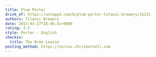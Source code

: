 ```yaml
---
title: Plum Porter
drink_of: https://untappd.com/b/plum-porter-titanic-brewery/31231
authors: Titanic Brewery
date: 2013-03-27T18:46:41+0000
rating: 3.5
style: Porter - English
checkin:
  title: The Bree Louise
posting_method: https://corvus.chrisburnell.com
---
```

